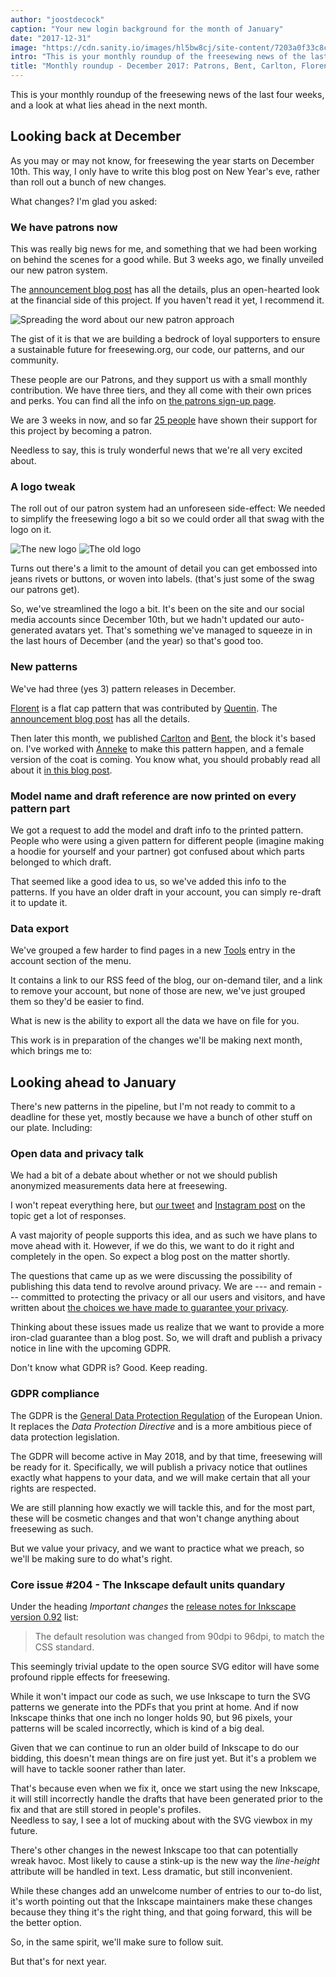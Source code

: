 ```yaml
---
author: "joostdecock"
caption: "Your new login background for the month of January"
date: "2017-12-31"
image: "https://cdn.sanity.io/images/hl5bw8cj/site-content/7203a0f33c8c3d1cd6abdbca5c0fd85f44db3893-2000x1330.jpg"
intro: "This is your monthly roundup of the freesewing news of the last four weeks, and a look at what lies ahead in the next month."
title: "Monthly roundup - December 2017: Patrons, Bent, Carlton, Florent, and the looming Inkscape issue"
---
```


This is your monthly roundup of the freesewing news of the last four weeks, and a look at what lies ahead in the next month.

## Looking back at December
As you may or may not know, for freesewing the year starts on December 10th. This way, I only have to write this blog post on New Year's eve, rather than roll out a bunch of new changes.

What changes? I'm glad you asked:

### We have patrons now

This was really big news for me, and something that we had been working on behind the scenes for a good while. But 3 weeks ago, we finally unveiled our new patron system.

The [announcement blog post](/blog/calling-all-patrons/) has all the details, plus an open-hearted look at the financial side of this project. If you haven't read it yet, I recommend it.

![Spreading the word about our new patron approach](https://posts.freesewing.org/uploads/patrons_ig_bad479bb83.png)


The gist of it is that we are building a bedrock of loyal supporters to ensure a sustainable future for freesewing.org, our code, our patterns, and our community.

These people are our Patrons, and they support us with a small monthly contribution. We have three tiers, and they all come with their own prices and perks. You can find all the info on [the patrons sign-up page](/patrons/join).

We are 3 weeks in now, and so far [25 people](/patrons) have shown their support for this project by becoming a patron.

Needless to say, this is truly wonderful news that we're all very excited about.


### A logo tweak

The roll out of our patron system had an unforeseen side-effect: We needed to simplify the freesewing logo a bit so we could order all that swag with the logo on it.

![The new logo](https://posts.freesewing.org/uploads/logo_cb4d9e16ca.svg) ![The old logo](https://posts.freesewing.org/uploads/old_logo_flag_cbfc5a5ff1.png)

Turns out there's a limit to the amount of detail you can get embossed into jeans rivets or buttons, or woven into labels. (that's just some of the swag our patrons get).

So, we've streamlined the logo a bit. It's been on the site and our social media accounts since December 10th, but we hadn't updated our auto-generated avatars yet. That's something we've managed to squeeze in in the last hours of December (and the year) so that's good too.

### New patterns

We've had three (yes 3) pattern releases in December.

[Florent](/patterns/florent) is a flat cap pattern that was contributed by [Quentin](/users/ptzcb). The [announcement blog post](/blog/florent-flat-cap-beta/) has all the details.

Then later this month, we published [Carlton](/patterns/carlton) and [Bent](/patterns/bent), the block it's based on. I've worked with [Anneke](/showcase/maker/annekecaramin) to make this pattern happen, and a female version of the coat is coming. You know what, you should probably read all about it [in this blog post](/announcing-carlton-and-bent/).

### Model name and draft reference are now printed on every pattern part

We got a request to add the model and draft info to the printed pattern. People who were using a given pattern for different people (imagine making a hoodie for yourself and your partner) got confused about which parts belonged to which draft.

That seemed like a good idea to us, so we've added this info to the patterns. If you have an older draft in your account, you can simply re-draft it to update it.

### Data export

We've grouped a few harder to find pages in a new [Tools](/tools/) entry in the account section of the menu.

It contains a link to our RSS feed of the blog, our on-demand tiler, and a link to remove your account, but none of those are new, we've just grouped them so they'd be easier to find.

What is new is the ability to export all the data we have on file for you.

This work is in preparation of the changes we'll be making next month, which brings me to:

## Looking ahead to January

There's new patterns in the pipeline, but I'm not ready to commit to a deadline for these yet, mostly because we have a bunch of other stuff on our plate. Including:

### Open data and privacy talk

We had a bit of a debate about whether or not we should publish anonymized measurements data here at freesewing.

I won't repeat everything here, but [our tweet](https://twitter.com/j__st/status/941586171158777856) and [Instagram post](https://www.instagram.com/p/Bct2jUEnuS9/) on the topic get a lot of responses.

A vast majority of people supports this idea, and as such we have plans to move ahead with it. However, if we do this, we want to do it right and completely in the open. So expect a blog post on the matter shortly.

The questions that came up as we were discussing the possibility of publishing this data tend to revolve around privacy. We are --- and remain --- committed to protecting the privacy or all our users and visitors, and have written about [the choices we have made to guarantee your privacy](/blog/privacy-choices/).

Thinking about these issues made us realize that we want to provide a more iron-clad guarantee than a blog post. So, we will draft and publish a privacy notice in line with the upcoming GDPR.

Don't know what GDPR is? Good. Keep reading.

### GDPR compliance

The GDPR is the [General Data Protection Regulation](https://en.wikipedia.org/wiki/General_Data_Protection_Regulation) of the European Union.  It replaces the *Data Protection Directive* and is a more ambitious piece of data protection legislation.

The GDPR will become active in May 2018, and by that time, freesewing will be ready for it. Specifically, we will publish a privacy notice that outlines exactly what happens to your data, and we will make certain that all your rights are respected.

We are still planning how exactly we will tackle this, and for the most part, these will be cosmetic changes and that won't change anything about freesewing as such.

But we value your privacy, and we want to practice what we preach, so we'll be making sure to do what's right.

### Core issue #204 - The Inkscape default units quandary

Under the heading *Important changes* the [release notes for Inkscape version 0.92](http://wiki.inkscape.org/wiki/index.php/Release_notes/0.92#Important_changes) list:

> The default resolution was changed from 90dpi to 96dpi, to match the CSS standard.

This seemingly trivial update to the open source SVG editor will have some profound ripple effects for freesewing.

While it won't impact our code as such, we use Inkscape to turn the SVG patterns we generate into the PDFs that you print at home. And if now Inkscape thinks that one inch no longer holds 90, but 96 pixels, your patterns will be scaled incorrectly, which is kind of a big deal.

Given that we can continue to run an older build of Inkscape to do our bidding, this doesn't mean things are on fire just yet. But it's a problem we will have to tackle sooner rather than later.

That's because even when we fix it, once we start using the new Inkscape, it will still incorrectly handle the drafts that have been generated prior to the fix and that are still stored in people's profiles.   
Needless to say, I see a lot of mucking about with the SVG viewbox in my future.

There's other changes in the newest Inkscape too that can potentially wreak havoc. Most likely to cause a stink-up is the new way the *line-height* attribute will be handled in text. Less dramatic, but still inconvenient.

While these changes add an unwelcome number of entries to our to-do list, it's worth pointing out that the Inkscape maintainers make these changes because they thing it's the right thing, and that going forward, this will be the better option.

So, in the same spirit, we'll make sure to follow suit.

But that's for next year.

